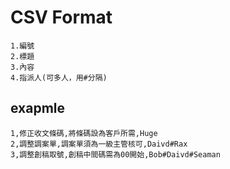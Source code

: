 # CSV Format
    1.編號
    2.標題
    3.內容
    4.指派人(可多人，用#分隔)
## exapmle
```
1,修正收文條碼,將條碼設為客戶所需,Huge
2,調整調案單,調案單須為一級主管核可,Daivd#Rax
3,調整創稿取號,創稿中間碼需為00開始,Bob#Daivd#Seaman
```